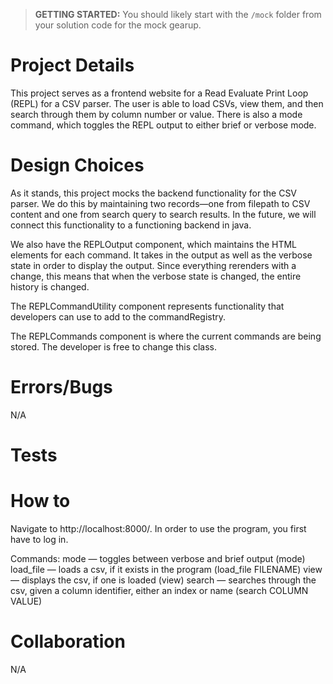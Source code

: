 > **GETTING STARTED:** You should likely start with the `/mock` folder from your solution code for the mock gearup.

# Project Details

This project serves as a frontend website for a Read Evaluate Print Loop (REPL) for a CSV parser. The user is able to load CSVs, view them, and then search through them by column number or value. There is also a mode command, which toggles the REPL output to either brief or verbose mode.

# Design Choices

As it stands, this project mocks the backend functionality for the CSV parser. We do this by maintaining two records—one from filepath to CSV content and one from search query to search results. In the future, we will connect this functionality to a functioning backend in java.

We also have the REPLOutput component, which maintains the HTML elements for each command. It takes in the output as well as the verbose state in order to display the output. Since everything rerenders with a change, this means that when the verbose state is changed, the entire history is changed.

The REPLCommandUtility component represents functionality that developers can use to add to the commandRegistry.

The REPLCommands component is where the current commands are being stored. The developer is free to change this class.

# Errors/Bugs

N/A

# Tests

# How to

Navigate to http://localhost:8000/. In order to use the program, you first have to log in.

Commands:
mode — toggles between verbose and brief output (mode)
load_file — loads a csv, if it exists in the program (load_file FILENAME)
view — displays the csv, if one is loaded (view)
search — searches through the csv, given a column identifier, either an index or name (search COLUMN VALUE)

# Collaboration
N/A
